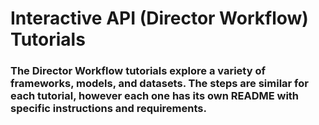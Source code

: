 # **Interactive API (Director Workflow) Tutorials**

### The Director Workflow tutorials explore a variety of frameworks, models, and datasets. The steps are similar for each tutorial, however each one has its own README with specific instructions and requirements. 

